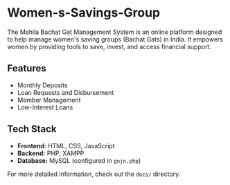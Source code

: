 # Women-s-Savings-Group

The Mahila Bachat Gat Management System is an online platform designed to help manage women's saving groups (Bachat Gats) in India. It empowers women by providing tools to save, invest, and access financial support.

## Features
- Monthly Deposits
- Loan Requests and Disbursement
- Member Management
- Low-Interest Loans


## Tech Stack
- **Frontend:** HTML, CSS, JavaScript
- **Backend:** PHP, XAMPP
- **Database:** MySQL (configured in `gnjn.php`)

For more detailed information, check out the `docs/` directory.
